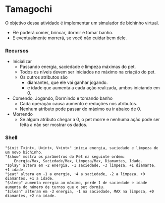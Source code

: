 # Tamagochi

O objetivo dessa atividade é implementar um simulador de bichinho virtual.
* Ele poderá comer, brincar, dormir e tomar banho.
* E eventualmente morrerá, se você não cuidar bem dele.

### Recursos
* Inicializar 
  * Passando energia, saciedade e limpeza máximas do pet. 
  * Todos os níveis devem ser iniciados no máximo na criação do pet.
  * Os outros atributos são
    *  diamantes, que ele vai ganhar jogando.
    * e idade que aumenta a cada ação realizada, ambos iniciando em 0.
* Comendo, Jogando, Dormindo e tomando banho
  * Cada operação causa aumento e reduções nos atributos.
  * Nenhum atributo pode passar do máximo ou ir abaixo de 0.
* Morrendo
  * Se algum atributo chegar a 0, o pet morre e nenhuma ação pode ser feita a não ser mostrar os dados.

### Shell
```
"$init T<int>, U<int>, V<int>" inicia energia, saciedade e limpeza de um novo bichinho.
"$show" mostra os parâmetros do Pet na seguinte ordem:
    Energia/Max, Saciedade/Max, Limpeza/Max, Diamantes, Idade.
"$play" altera em -2 energia, -1 saciedade, -3 limpeza, +1 diamante, +1 idade.
"$eat" altera em -1 a energia, +4 a saciedade, -2 a limpeza, +0 diamantes, +1 a idade.
"$sleep" aumenta energia ao máximo, perde 1 de saciedade e idade aumenta do número de turnos que o pet dormiu.
"$clean" alteram em -3 energia, -1 na saciedade, MAX na limpeza, +0 diamantes, +2 na idade.